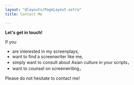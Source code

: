 ```yaml
---
layout: "@layouts/PageLayout.astro"
title: Contact Me

---
```

**Let's get in touch!**

If you 

* are interested in my screenplays,
* want to find a screenwriter like me,
* simply want to consult about Asian culture in your scripts，
* want to counsel on screenwriting，

  
Please do not hesitate to contact me!